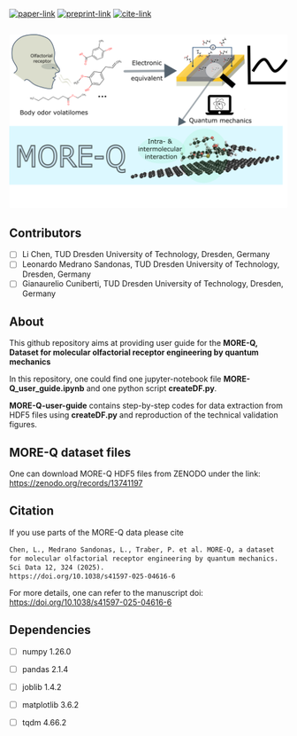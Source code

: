 [![paper-link](https://img.shields.io/badge/paper-A9A8AD)](https://www.nature.com/articles/s41597-025-04616-6)
[![preprint-link](https://img.shields.io/badge/paper-chemRxiv.org-A9A8AD)](https://chemrxiv.org/engage/chemrxiv/article-details/66e08e0151558a15ef9d26f6)
[![cite-link](https://img.shields.io/badge/how_to-cite-000000)](https://github.com/LiC1117/MORE-Q/blob/main/README.md#Citation)

##

![Logo](./FIG_1.png)

## Contributors

- [ ] Li Chen, TUD Dresden University of Technology, Dresden, Germany
- [ ] Leonardo Medrano Sandonas, TUD Dresden University of Technology, Dresden, Germany
- [ ] Gianaurelio Cuniberti, TUD Dresden University of Technology, Dresden, Germany

## About

This github repository aims at providing user guide for the **MORE-Q, Dataset for molecular olfactorial receptor engineering by quantum mechanics**

In this repository, one could find one jupyter-notebook file __MORE-Q_user_guide.ipynb__ and one python script __createDF.py__. 

__MORE-Q-user-guide__ contains step-by-step codes for data extraction from HDF5 files using __createDF.py__ and reproduction of the technical validation figures. 



## MORE-Q dataset files
One can download MORE-Q HDF5 files from ZENODO under the link: https://zenodo.org/records/13741197

## Citation
If you use parts of the MORE-Q data please cite
```
Chen, L., Medrano Sandonas, L., Traber, P. et al. MORE-Q, a dataset for molecular olfactorial receptor engineering by quantum mechanics.
Sci Data 12, 324 (2025).
https://doi.org/10.1038/s41597-025-04616-6
```

For more details, one can refer to the manuscript doi: https://doi.org/10.1038/s41597-025-04616-6

## Dependencies
- [ ] numpy 1.26.0
- [ ] pandas 2.1.4
- [ ] joblib 1.4.2
- [ ] matplotlib 3.6.2
- [ ] tqdm 4.66.2


